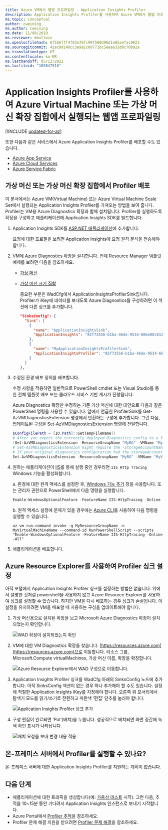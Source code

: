 ```yaml
---
title: Azure VM에서 웹앱 프로파일링 - Application Insights Profiler
description: Application Insights Profiler를 사용하여 Azure VM에서 웹앱 프로파일링
ms.topic: conceptual
author: cweining
ms.author: cweining
ms.date: 11/08/2019
ms.reviewer: mbullwin
ms.openlocfilehash: 6f556fff4f83e76fc99f508d96d1e05aefac0023
ms.sourcegitcommit: 42ac9d148cc3e9a1c0d771bc5eea632d8c70b92a
ms.translationtype: HT
ms.contentlocale: ko-KR
ms.lasthandoff: 05/13/2021
ms.locfileid: "109847910"
---
```

# <a name="profile-web-apps-running-on-an-azure-virtual-machine-or-a-virtual-machine-scale-set-by-using-application-insights-profiler"></a>Application Insights Profiler를 사용하여 Azure Virtual Machine 또는 가상 머신 확장 집합에서 실행되는 웹앱 프로파일링

[!INCLUDE [updated-for-az](../../../includes/updated-for-az.md)]

또한 다음과 같은 서비스에서 Azure Application Insights Profiler를 배포할 수도 있습니다.
* [Azure App Service](./profiler.md?toc=%2fazure%2fazure-monitor%2ftoc.json)
* [Azure Cloud Services](profiler-cloudservice.md?toc=/azure/azure-monitor/toc.json)
* [Azure Service Fabric](?toc=%2fazure%2fazure-monitor%2ftoc.json)

## <a name="deploy-profiler-on-a-virtual-machine-or-a-virtual-machine-scale-set"></a>가상 머신 또는 가상 머신 확장 집합에서 Profiler 배포
이 문서에서는 Azure VM(Virtual Machine) 또는 Azure Virtual Machine Scale Set에서 실행되는 Application Insights Profiler를 가져오는 방법을 보여 줍니다. Profiler는 VM용 Azure Diagnostics 확장과 함께 설치됩니다. Profiler를 실행하도록 확장을 구성하고 애플리케이션에 Application Insights SDK를 빌드합니다.

1. Application Insights SDK를 [ASP.NET 애플리케이션](./asp-net.md)에 추가합니다.

   요청에 대한 프로필을 보려면 Application Insights에 요청 원격 분석을 전송해야 합니다.

1. VM에 Azure Diagnostics 확장을 설치합니다. 전체 Resource Manager 템플릿 예제를 보려면 다음을 참조하세요.  
   * [가상 머신](https://github.com/Azure/azure-docs-json-samples/blob/master/application-insights/WindowsVirtualMachine.json)
   * [가상 머신 크기 집합](https://github.com/Azure/azure-docs-json-samples/blob/master/application-insights/WindowsVirtualMachineScaleSet.json)
    
     중요한 부분은 WadCfg에서 ApplicationInsightsProfilerSink입니다. Profiler가 iKey에 데이터를 보내도록 Azure Diagnostics를 구성하려면 이 섹션에 다른 싱크를 추가합니다.
    
     ```json
     "SinksConfig": {
       "Sink": [
         {
           "name": "ApplicationInsightsSink",
           "ApplicationInsights": "85f73556-b1ba-46de-9534-606e08c6120f"
         },
         {
           "name": "MyApplicationInsightsProfilerSink",
           "ApplicationInsightsProfiler": "85f73556-b1ba-46de-9534-606e08c6120f"
         }
       ]
     },
     ```

1. 수정된 환경 배포 정의를 배포합니다.  

   수정 사항을 적용하면 일반적으로 PowerShell cmdlet 또는 Visual Studio를 통한 전체 템플릿 배포 또는 클라우드 서비스 기반 게시가 진행됩니다.  

   Azure Diagnostics 확장만 수정하는 기존 가상 머신에 대한 대안으로 다음과 같은 PowerShell 명령을 사용할 수 있습니다. 앞에서 언급한 ProfilerSink를 Get-AzVMDiagnosticsExtension 명령에서 반환하는 구성에 추가합니다. 그런 다음, 업데이트된 구성을 Set-AzVMDiagnosticsExtension 명령에 전달합니다.

    ```powershell
    $ConfigFilePath = [IO.Path]::GetTempFileName()
    # After you export the currently deployed Diagnostics config to a file, edit it to include the ApplicationInsightsProfiler sink.
    (Get-AzVMDiagnosticsExtension -ResourceGroupName "MyRG" -VMName "MyVM").PublicSettings | Out-File -Verbose $ConfigFilePath
    # Set-AzVMDiagnosticsExtension might require the -StorageAccountName argument
    # If your original diagnostics configuration had the storageAccountName property in the protectedSettings section (which is not downloadable), be sure to pass the same original value you had in this cmdlet call.
    Set-AzVMDiagnosticsExtension -ResourceGroupName "MyRG" -VMName "MyVM" -DiagnosticsConfigurationPath $ConfigFilePath
    ```

1. 원하는 애플리케이션이 [IIS](https://www.microsoft.com/web/downloads/platform.aspx)를 통해 실행 중인 경우라면 `IIS Http Tracing` Windows 기능을 활성화합니다.

   a. 환경에 대한 원격 액세스를 설정한 후, [Windows 기능 추가](/iis/configuration/system.webserver/tracing/) 창을 사용합니다. 또는 관리자 권한으로 PowerShell에서 다음 명령을 실행합니다.  

    ```powershell
    Enable-WindowsOptionalFeature -FeatureName IIS-HttpTracing -Online -All
    ```  
   b. 원격 액세스 설정에 문제가 있을 경우에는 [Azure CLI](/cli/azure/get-started-with-azure-cli)를 사용하여 다음 명령을 실행할 수 있습니다.  

    ```azurecli
    az vm run-command invoke -g MyResourceGroupName -n MyVirtualMachineName --command-id RunPowerShellScript --scripts "Enable-WindowsOptionalFeature -FeatureName IIS-HttpTracing -Online -All"
    ```

1. 애플리케이션을 배포합니다.

## <a name="set-profiler-sink-using-azure-resource-explorer"></a>Azure Resource Explorer를 사용하여 Profiler 싱크 설정
아직 포털에서 Application Insights Profiler 싱크를 설정하는 방법은 없습니다. 위에서 설명한 것처럼 powershell을 사용하지 않고 Azure Resource Explorer를 사용하여 싱크를 설정할 수 있습니다. 하지만 VM을 다시 배포하는 경우 싱크가 손실됩니다. 이 설정을 유지하려면 VM을 배포할 때 사용하는 구성을 업데이트해야 합니다.

1. 가상 머신용으로 설치된 확장을 보고 Microsoft Azure Diagnostics 확장이 설치되었는지 확인합니다.  

    ![WAD 확장이 설치되었는지 확인][wadextension]

2. VM에 대한 VM Diagnostics 확장을 찾습니다. [https://resources.azure.com](https://resources.azure.com)으로 이동합니다. 리소스 그룹, Microsoft.Compute virtualMachines, 가상 머신 이름, 확장을 확장합니다.  

    ![Azure Resource Explorer에서 WAD 구성으로 이동합니다.][azureresourceexplorer]

3. Application Insights Profiler 싱크를 WadCfg 아래의 SinksConfig 노드에 추가합니다. 아직 SinksConfig 섹션이 없는 경우 하나 추가해야 할 수도 있습니다. 설정에 적절한 Application Insights iKey를 지정해야 합니다. 오른쪽 위 모서리에서 탐색기 모드를 읽기/쓰기로 전환하고 파란색 ‘편집’ 단추를 눌러야 합니다.

    ![Application Insights Profiler 싱크 추가][resourceexplorersinksconfig]

4. 구성 편집이 완료되면 ‘Put’(배치)을 누릅니다. 성공적으로 배치되면 화면 중간에 녹색 확인 표시가 나타납니다.

    ![배치 요청을 보내 변경 내용 적용][resourceexplorerput]






## <a name="can-profiler-run-on-on-premises-servers"></a>온-프레미스 서버에서 Profiler를 실행할 수 있나요?
온-프레미스 서버에 대한 Application Insights Profiler를 지원하는 계획이 없습니다.

## <a name="next-steps"></a>다음 단계

- 애플리케이션에 대한 트래픽을 생성합니다(예: [가용성 테스트](monitor-web-app-availability.md) 시작). 그런 다음, 추적을 10~15분 동안 기다려서 Application Insights 인스턴스로 보내기 시작합니다.
- Azure Portal에서 [Profiler 추적](profiler-overview.md?toc=/azure/azure-monitor/toc.json)을 참조하세요.
- Profiler 문제 해결 지원을 받으려면 [Profiler 문제 해결](profiler-troubleshooting.md?toc=/azure/azure-monitor/toc.json)을 참조하세요.

[azureresourceexplorer]: ./media/profiler-vm/azure-resource-explorer.png
[resourceexplorerput]: ./media/profiler-vm/resource-explorer-put.png
[resourceexplorersinksconfig]: ./media/profiler-vm/resource-explorer-sinks-config.png
[wadextension]: ./media/profiler-vm/wad-extension.png

